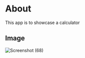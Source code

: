# About
This app is to showcase a calculator
## Image
![Screenshot (68)](https://github.com/4490singhpriyanshu/Calculator/assets/119783199/ce5c1138-6b3d-4219-9759-932e5a6a1e6b)
